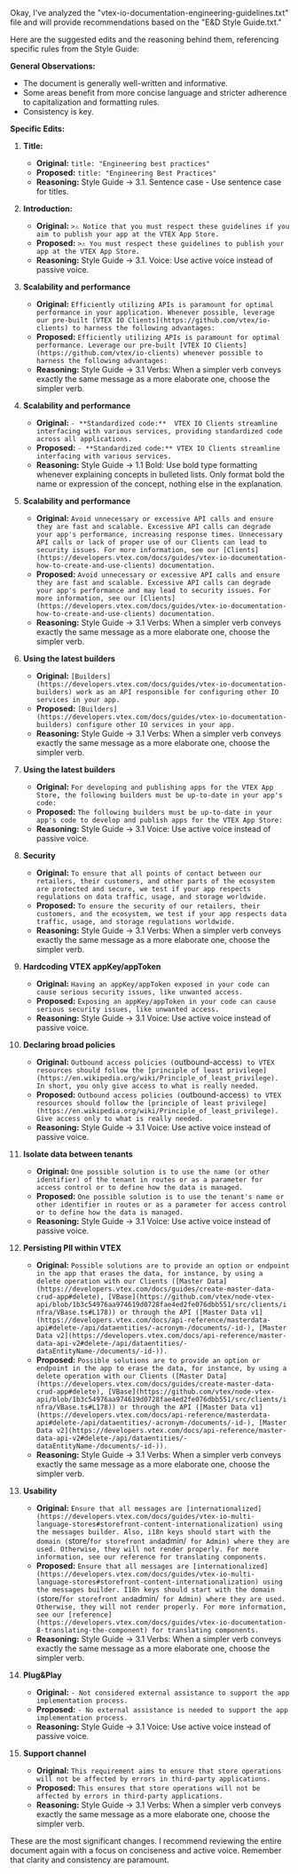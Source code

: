 Okay, I've analyzed the "vtex-io-documentation-engineering-guidelines.txt" file and will provide recommendations based on the "E&D Style Guide.txt."

Here are the suggested edits and the reasoning behind them, referencing specific rules from the Style Guide:

**General Observations:**

*   The document is generally well-written and informative.
*   Some areas benefit from more concise language and stricter adherence to capitalization and formatting rules.
*   Consistency is key.

**Specific Edits:**

1.  **Title:**
    *   **Original:** `title: "Engineering best practices"`
    *   **Proposed:** `title: "Engineering Best Practices"`
    *   **Reasoning:** Style Guide -> 3.1. Sentence case - Use sentence case for titles.

2.  **Introduction:**
    *   **Original:** `>⚠️ Notice that you must respect these guidelines if you aim to publish your app at the VTEX App Store.`
    *   **Proposed:** `>⚠️ You must respect these guidelines to publish your app at the VTEX App Store.`
    *   **Reasoning:** Style Guide -> 3.1. Voice: Use active voice instead of passive voice.

3.  **Scalability and performance**
    *   **Original:** `Efficiently utilizing APIs is paramount for optimal performance in your application. Whenever possible, leverage our pre-built [VTEX IO Clients](https://github.com/vtex/io-clients) to harness the following advantages:`
    *   **Proposed:** `Efficiently utilizing APIs is paramount for optimal performance. Leverage our pre-built [VTEX IO Clients](https://github.com/vtex/io-clients) whenever possible to harness the following advantages:`
    *   **Reasoning:** Style Guide -> 3.1 Verbs: When a simpler verb conveys exactly the same message as a more elaborate one, choose the simpler verb.

4.  **Scalability and performance**
    *   **Original:** `- **Standardized code:**  VTEX IO Clients streamline interfacing with various services, providing standardized code across all applications.`
    *   **Proposed:** `- **Standardized code:** VTEX IO Clients streamline interfacing with various services.`
    *   **Reasoning:** Style Guide -> 1.1 Bold: Use bold type formatting whenever explaining concepts in bulleted lists. Only format bold the name or expression of the concept, nothing else in the explanation.

5.  **Scalability and performance**
    *   **Original:** `Avoid unnecessary or excessive API calls and ensure they are fast and scalable. Excessive API calls can degrade your app's performance, increasing response times. Unnecessary API calls or lack of proper use of our Clients can lead to security issues. For more information, see our [Clients](https://developers.vtex.com/docs/guides/vtex-io-documentation-how-to-create-and-use-clients) documentation.`
    *   **Proposed:** `Avoid unnecessary or excessive API calls and ensure they are fast and scalable. Excessive API calls can degrade your app's performance and may lead to security issues. For more information, see our [Clients](https://developers.vtex.com/docs/guides/vtex-io-documentation-how-to-create-and-use-clients) documentation.`
    *   **Reasoning:** Style Guide -> 3.1 Verbs: When a simpler verb conveys exactly the same message as a more elaborate one, choose the simpler verb.

6.  **Using the latest builders**
    *   **Original:** `[Builders](https://developers.vtex.com/docs/guides/vtex-io-documentation-builders) work as an API responsible for configuring other IO services in your app.`
    *   **Proposed:** `[Builders](https://developers.vtex.com/docs/guides/vtex-io-documentation-builders) configure other IO services in your app.`
    *   **Reasoning:** Style Guide -> 3.1 Verbs: When a simpler verb conveys exactly the same message as a more elaborate one, choose the simpler verb.

7.  **Using the latest builders**
    *   **Original:** `For developing and publishing apps for the VTEX App Store, the following builders must be up-to-date in your app's code:`
    *   **Proposed:** `The following builders must be up-to-date in your app's code to develop and publish apps for the VTEX App Store:`
    *   **Reasoning:** Style Guide -> 3.1 Voice: Use active voice instead of passive voice.

8.  **Security**
    *   **Original:** `To ensure that all points of contact between our retailers, their customers, and other parts of the ecosystem are protected and secure, we test if your app respects regulations on data traffic, usage, and storage worldwide.`
    *   **Proposed:** `To ensure the security of our retailers, their customers, and the ecosystem, we test if your app respects data traffic, usage, and storage regulations worldwide.`
    *   **Reasoning:** Style Guide -> 3.1 Verbs: When a simpler verb conveys exactly the same message as a more elaborate one, choose the simpler verb.

9.  **Hardcoding VTEX appKey/appToken**
    *   **Original:** `Having an appKey/appToken exposed in your code can cause serious security issues, like unwanted access.`
    *   **Proposed:** `Exposing an appKey/appToken in your code can cause serious security issues, like unwanted access.`
    *   **Reasoning:** Style Guide -> 3.1 Voice: Use active voice instead of passive voice.

10. **Declaring broad policies**
    *   **Original:** `Outbound access policies (`outbound-access`) to VTEX resources should follow the [principle of least privilege](https://en.wikipedia.org/wiki/Principle_of_least_privilege). In short, you only give access to what is really needed.`
    *   **Proposed:** `Outbound access policies (`outbound-access`) to VTEX resources should follow the [principle of least privilege](https://en.wikipedia.org/wiki/Principle_of_least_privilege). Give access only to what is really needed.`
    *   **Reasoning:** Style Guide -> 3.1 Voice: Use active voice instead of passive voice.

11. **Isolate data between tenants**
    *   **Original:** `One possible solution is to use the name (or other identifier) of the tenant in routes or as a parameter for access control or to define how the data is managed.`
    *   **Proposed:** `One possible solution is to use the tenant's name or other identifier in routes or as a parameter for access control or to define how the data is managed.`
    *   **Reasoning:** Style Guide -> 3.1 Voice: Use active voice instead of passive voice.

12. **Persisting PII within VTEX**
    *   **Original:** `Possible solutions are to provide an option or endpoint in the app that erases the data, for instance, by using a delete operation with our Clients ([Master Data](https://developers.vtex.com/docs/guides/create-master-data-crud-app#delete), [VBase](https://github.com/vtex/node-vtex-api/blob/1b3c54976aa974619d0728fae4ed2fe076dbb551/src/clients/infra/VBase.ts#L178)) or through the API ([Master Data v1](https://developers.vtex.com/docs/api-reference/masterdata-api#delete-/api/dataentities/-acronym-/documents/-id-), [Master Data v2](https://developers.vtex.com/docs/api-reference/master-data-api-v2#delete-/api/dataentities/-dataEntityName-/documents/-id-)).`
    *   **Proposed:** `Possible solutions are to provide an option or endpoint in the app to erase the data, for instance, by using a delete operation with our Clients ([Master Data](https://developers.vtex.com/docs/guides/create-master-data-crud-app#delete), [VBase](https://github.com/vtex/node-vtex-api/blob/1b3c54976aa974619d0728fae4ed2fe076dbb551/src/clients/infra/VBase.ts#L178)) or through the API ([Master Data v1](https://developers.vtex.com/docs/api-reference/masterdata-api#delete-/api/dataentities/-acronym-/documents/-id-), [Master Data v2](https://developers.vtex.com/docs/api-reference/master-data-api-v2#delete-/api/dataentities/-dataEntityName-/documents/-id-)).`
    *   **Reasoning:** Style Guide -> 3.1 Verbs: When a simpler verb conveys exactly the same message as a more elaborate one, choose the simpler verb.

13. **Usability**
    *   **Original:** `Ensure that all messages are [internationalized](https://developers.vtex.com/docs/guides/vtex-io-multi-language-stores#storefront-content-internationalization) using the messages builder. Also, i18n keys should start with the domain (`store/` for storefront and `admin/` for Admin) where they are used. Otherwise, they will not render properly. For more information, see our reference for translating components.`
    *   **Proposed:** `Ensure that all messages are [internationalized](https://developers.vtex.com/docs/guides/vtex-io-multi-language-stores#storefront-content-internationalization) using the messages builder. I18n keys should start with the domain (`store/` for storefront and `admin/` for Admin) where they are used. Otherwise, they will not render properly. For more information, see our [reference](https://developers.vtex.com/docs/guides/vtex-io-documentation-8-translating-the-component) for translating components.`
    *   **Reasoning:** Style Guide -> 3.1 Verbs: When a simpler verb conveys exactly the same message as a more elaborate one, choose the simpler verb.

14. **Plug&Play**
    *   **Original:** `- Not considered external assistance to support the app implementation process.`
    *   **Proposed:** `- No external assistance is needed to support the app implementation process.`
    *   **Reasoning:** Style Guide -> 3.1 Voice: Use active voice instead of passive voice.

15. **Support channel**
    *   **Original:** `This requirement aims to ensure that store operations will not be affected by errors in third-party applications.`
    *   **Proposed:** `This ensures that store operations will not be affected by errors in third-party applications.`
    *   **Reasoning:** Style Guide -> 3.1 Verbs: When a simpler verb conveys exactly the same message as a more elaborate one, choose the simpler verb.

These are the most significant changes. I recommend reviewing the entire document again with a focus on conciseness and active voice. Remember that clarity and consistency are paramount.

